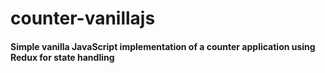 # counter-vanillajs

#### Simple vanilla JavaScript implementation of a counter application using Redux for state handling
